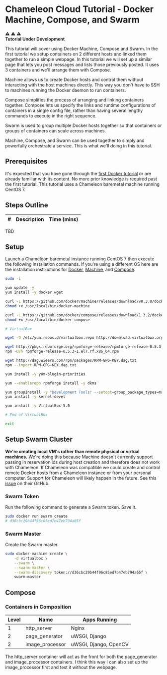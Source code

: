 # Chameleon Cloud Tutorial - Docker Machine, Compose, and Swarm

:warning: :warning: :warning:  
**Tutorial Under Development**

This tutorial will cover using Docker Machine, Compose and Swarm. In the first tutorial we setup containers on 2 different hosts and linked them together to run a simple webpage. In this tutorial we will set up a similar page that lets you post messages and lists those previously posted. It uses 3 containers and we'll arrange them with Compose.

Machine allows us to create Docker hosts and control them without interacting with the host machines directly. This way you don't have to SSH to machines running the Docker daemon to run containers.

Compose simplifies the process of arranging and linking containers together. Compose lets us specify the links and runtime configurations of containers in a single config file, rather than having several lengthy commands to execute in the right sequence.

Swarm is used to group multiple Docker hosts together so that containers or groups of containers can scale across machines.

Machine, Compose, and Swarm can be used together to simply and powerfully orchestrate a service. This is what we'll doing in this tutorial.

## Prerequisites

It's expected that you have gone through the [first Docker tutorial](http://cloudandbigdatalab.github.io/docs/Chameleon%20Cloud%20Tutorial%20-%20Docker%20Fundamentals.pdf) or are already familiar with its content. No more prior knowledge is required past the first tutorial. This tutorial uses a Chameleon baremetal machine running CentOS 7.

## Steps Outline

\# | Description | Time (mins)
---|-------------|------------
TBD

## Setup

Launch a Chameleon baremetal instance running CentOS 7 then execute the following installation commands. If you're using a different OS here are the installation instructions for [Docker](https://docs.docker.com/installation/), [Machine](https://docs.docker.com/machine/#installation), and [Compose](https://docs.docker.com/compose/install/).

```sh
sudo -i

yum update -y
yum install -y docker wget

curl -L https://github.com/docker/machine/releases/download/v0.3.0/docker-machine_linux-amd64 > /usr/local/bin/docker-machine
chmod +x /usr/local/bin/docker-machine

curl -L https://github.com/docker/compose/releases/download/1.3.2/docker-compose-`uname -s`-`uname -m` > /usr/local/bin/docker-compose
chmod +x /usr/local/bin/docker-compose

# VirtualBox

wget -O /etc/yum.repos.d/virtualbox.repo http://download.virtualbox.org/virtualbox/rpm/rhel/virtualbox.repo

wget http://pkgs.repoforge.org/rpmforge-release/rpmforge-release-0.5.3-1.el7.rf.x86_64.rpm
rpm -Uvh rpmforge-release-0.5.3-1.el7.rf.x86_64.rpm

wget http://dag.wieers.com/rpm/packages/RPM-GPG-KEY.dag.txt
rpm --import RPM-GPG-KEY.dag.txt

yum install -y yum-plugin-priorities

yum --enablerepo rpmforge install -y dkms

yum groupinstall -y "Development Tools" --setopt=group_package_types=mandatory,default,optional
yum install -y kernel-devel

yum install -y VirtualBox-5.0

# End of VirtualBox

exit
```

## Setup Swarm Cluster

**We're creating local VM's rather than remote physical or virtual machines.** We're doing this because Machine doesn't currently support passing in reservation ids during host creation and therefore does not work with Chameleon. If Chameleon was compatible we could create and control remote Docker hosts from a Chameleon instance or from your personal computer. Support for Chameleon will likely happen in the future. See this [issue](https://github.com/docker/machine/issues/1461) on their GitHub.

### Swarm Token

Run the following command to generate a Swarm token. Save it.

```sh
sudo docker run swarm create
# d36cbc29b44f96c85ed7b47eb794a65f
```

### Swarm Master

Create the Swarm master.

```sh
sudo docker-machine create \
    -d virtualbox \
    --swarm \
    --swarm-master \
    --swarm-discovery token://d36cbc29b44f96c85ed7b47eb794a65f \
    swarm-master
```

## Compose

### Containers in Composition

Level | Name | Apps Running
------|------|------------
1 | http_server | Nginx
2 | page_generator | uWSGI, Django
2 | image_processor | uWSGI, Django, OpenCV

The http_server container will act as the front for both the page_generator and image_processor containers. I think this way I can also set up the image_processor first and test it without the webpage.
